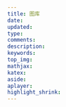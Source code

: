 ```yaml
---
title: 图库
date:
updated:
type:
comments:
description:
keywords:
top_img:
mathjax:
katex:
aside:
aplayer:
highlight_shrink:
---
```


